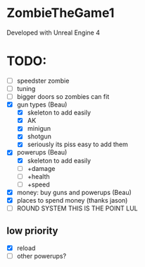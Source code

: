 # ZombieTheGame1

Developed with Unreal Engine 4

# TODO:

- [ ] speedster zombie
- [ ] tuning
- [ ] bigger doors so zombies can fit
- [x] gun types (Beau)
    - [x] skeleton to add easily
    - [x] AK
    - [x] minigun
    - [x] shotgun
    - [x] seriously its piss easy to add them
- [x] powerups (Beau)
    - [x] skeleton to add easily
    - [ ] +damage
    - [ ] +health
    - [ ] +speed
- [x] money: buy guns and powerups (Beau)
- [x] places to spend money (thanks jason)
- [ ] ROUND SYSTEM THIS IS THE POINT LUL

## low priority

- [x] reload
- [ ] other powerups?
